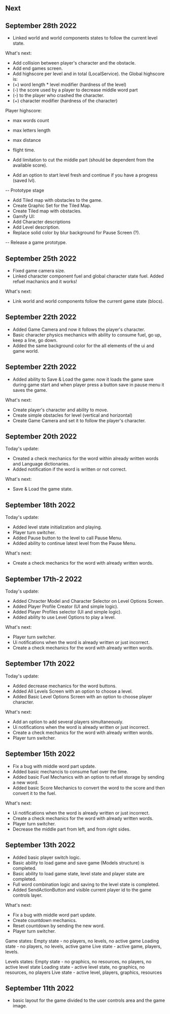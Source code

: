 ## Next

## September 28th 2022

- Linked world and world components states to follow the current level state.

What's next:

- Add collision between player's character and the obstacle.
- Add end games screen.
- Add highscore per level and in total (LocalService).
the Global highscore is:
- (+) word length * level modifier (hardness of the level)
- (-) the score used by a player to decrease middle word part
- (-) to the player who crashed the character.
- (+) character modifier (hardness of the character)

Player highscore:
- max words count
- max letters length
- max distance
- flight time.


- Add limitation to cut the middle part (should be dependent from the available score).
- Add an option to start level fresh and continue if you have a progress (saved lvl).

-- Prototype stage

- Add Tiled map with obstacles to the game.
- Create Graphic Set for the Tiled Map.
- Create Tiled map with obstacles.
- Gamify UI:
- Add Character descriptions
- Add Level description.
- Replace solid color by blur background for Pause Screen (?).

-- Release a game prototype.


## September 25th 2022
- Fixed game camera size.
- Linked character component fuel and global character state fuel. Added refuel machanics and it works!

What's next:
- Link world and world components follow the current game state (blocs).


## September 22th 2022
- Added Game Camera and now it follows the player's character.
- Basic character physics mechanics with ability to consume fuel, go up, keep a line, go down.
- Added the same background color for the all elements of the ui and game world.


## September 22th 2022

- Added ability to Save & Load the game: now it loads the game save during game start and when player press a button save in pause menu it saves the game.

What's next:
- Create player's character and ability to move.
- Create simple obstacles for level (vertical and horizontal)
- Create Game Camera and set it to follow the player's character.

## September 20th 2022

Today's update:
- Created a check mechanics for the word within already written words and Language dictionaries.
- Added notification if the word is written or not correct.

What's next:
- Save & Load the game state.


## September 18th 2022

Today's update:
- Added level state initialization and playing.
- Player turn switcher.
- Added Pause button to the level to call Pause Menu.
- Added ability to continue latest level from the Pause Menu.

What's next:
- Create a check mechanics for the word with already written words.

## September 17th-2 2022

Today's update:
- Added Chracter Model and Character Selector on Level Options Screen.
- Added Player Profile Creator (UI and simple logic).
- Added Player Profiles selector (UI and simple logic).
- Added ability to use Level Options to play a level.


What's next:
- Player turn switcher.
- Ui notifications when the word is already written or just incorrect.
- Create a check mechanics for the word with already written words.

## September 17th 2022

Today's update:
- Added decrease mechanics for the word buttons.
- Added All Levels Screen with an option to choose a level.
- Added Basic Level Options Screen with an option to choose player character.

What's next:
- Add an option to add several players simultaneously.
- Ui notifications when the word is already written or just incorrect.
- Create a check mechanics for the word with already written words.
- Player turn switcher.


## September 15th 2022

- Fix a bug with middle word part update.
- Added basic mechancis to consume fuel over the time.
- Added basic Fuel Mechanics with an option to refuel storage by sending a new word.
- Added basic Score Mechanics to convert the word to the score and then convert it to the fuel.

What's next:
- Ui notifications when the word is already written or just incorrect.
- Create a check mechanics for the word with already written words.
- Player turn switcher.
- Decrease the middle part from left, and from right sides.

## September 13th 2022

- Added basic player switch logic.
- Basic ability to load game and save game (Models structure) is completed.
- Basic ability to load game state, level state and player state are completed.
- Full word combination logic and saving to the level state is completed.
- Added SendActionButton and visible current player id to the game controls layer.

What's next:
- Fix a bug with middle word part update.
- Create countdown mechanics.
- Reset countdown by sending the new word.
- Player turn switcher.


Game states:
Empty state - no players, no levels, no active game
Loading state - no players, no levels, active game
Live state - active game, players, levels.

Levels states:
Empty state - no graphics, no resources, no players, no active level state
Loading state - active level state, no graphics, no resources, no players
Live state - active level, players, graphics, resources 


## September 11th 2022

- basic layout for the game divided to the user controls area and the game image.
